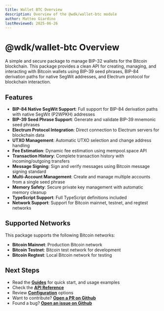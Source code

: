```yaml
---
title: Wallet BTC Overview
description: Overview of the @wdk/wallet-btc module
author: Matteo Giardino
lastReviewed: 2025-06-26
---
```


# @wdk/wallet-btc Overview

A simple and secure package to manage BIP-32 wallets for the Bitcoin blockchain. This package provides a clean API for creating, managing, and interacting with Bitcoin wallets using BIP-39 seed phrases, BIP-84 derivation paths for native SegWit addresses, and Electrum protocol for blockchain interaction.

## Features

- **BIP-84 Native SegWit Support**: Full support for BIP-84 derivation paths with native SegWit (P2WPKH) addresses
- **BIP-39 Seed Phrase Support**: Generate and validate BIP-39 mnemonic seed phrases
- **Electrum Protocol Integration**: Direct connection to Electrum servers for blockchain data
- **UTXO Management**: Automatic UTXO selection and change address handling
- **Fee Estimation**: Dynamic fee estimation using mempool.space API
- **Transaction History**: Complete transaction history with incoming/outgoing transfers
- **Message Signing**: Sign and verify messages using Bitcoin message signing standard
- **Multi-Account Management**: Create and manage multiple accounts from a single seed phrase
- **Memory Safety**: Secure private key management with automatic memory cleanup
- **TypeScript Support**: Full TypeScript definitions included
- **Network Support**: Support for Bitcoin mainnet, testnet, and regtest networks

## Supported Networks

This package supports the following Bitcoin networks:

- **Bitcoin Mainnet**: Production Bitcoin network
- **Bitcoin Testnet**: Bitcoin test network for development
- **Bitcoin Regtest**: Local Bitcoin network for testing

## Next Steps

- Read the **[Guides](./guides.md)** for quick start, and usage examples
- Check the **[API Reference](./api-reference.md)** 
- Review **[Configuration](./configuration.md)** options
- Want to contribute? **[Open a PR on Github](https://github.com/tetherto/wdk-wallet-btc)**
- Found a bug? **[Open an issue on Github](https://github.com/tetherto/wdk-wallet-btc/issues)** 
